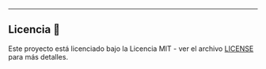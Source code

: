 ___

## Licencia 📜

Este proyecto está licenciado bajo la Licencia MIT - ver el archivo [LICENSE](https://github.com/toby959/cajero-Allura/blob/main/LICENSE) para más detalles.
